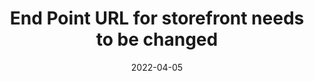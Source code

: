 ---
title: "End Point URL for storefront needs to be changed"
content-type: ""
date: 2022-04-05
entry-type: 
entry-category: integration
connection-id: 
connection-version: 
pull-request: "https://github.com/singer-io/tap-yotpo/pull/27"
---